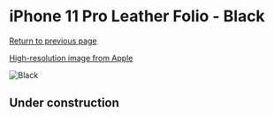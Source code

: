 # iPhone 11 Pro Leather Folio - Black

[Return to previous page](/iphone_11)

[High-resolution image from Apple](https://store.storeimages.cdn-apple.com/8756/as-images.apple.com/is/MX062?wid=4500&hei=4500&fmt=png)

<div style="width: 512px"><img src="/almost_uncompressed/MX062.webp" alt="Black"></div>

## Under construction
